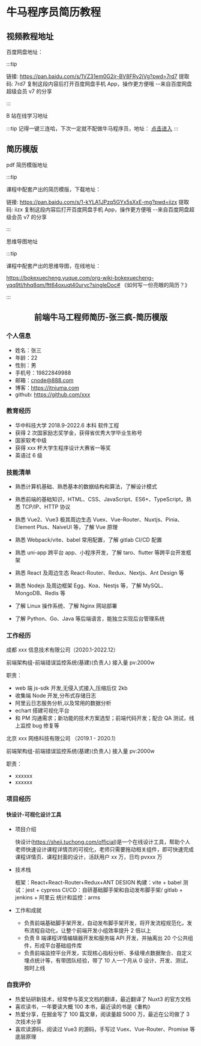 # 牛马程序员简历教程

## 视频教程地址

百度网盘地址：

:::tip

链接: https://pan.baidu.com/s/1VZ31em0G2jr-BV8FRy2jVg?pwd=7rd7 提取码: 7rd7 复制这段内容后打开百度网盘手机 App，操作更方便哦
--来自百度网盘超级会员 v7 的分享

:::

B 站在线学习地址

:::tip
记得一键三连哈，下次一定就不配做牛马程序员，地址： [点击进入](https://www.bilibili.com/video/BV19G4y1m7iH/?spm_id_from=333.999.0.0&vd_source=2c3a67cfc8e92f415cf44e285a10c5d4)
:::

## 简历模版

pdf 简历模版地址

:::tip

课程中配套产出的简历模版，下载地址：

链接: https://pan.baidu.com/s/1-kYLA1JPzq5GYx5sXxE-mg?pwd=iizx 提取码: iizx 复制这段内容后打开百度网盘手机 App，操作更方便哦
--来自百度网盘超级会员 v7 的分享

:::

思维导图地址

:::tip

课程中配套产出的思维导图，在线地址：

https://bokexuecheng.yuque.com/org-wiki-bokexuecheng-yqq9tl/hhq8qm/ftt64oxuqt40uryc?singleDoc# 《如何写一份亮眼的简历？​》

:::

## <p style="text-align:center">前端牛马工程师简历-张三疯-简历模版</p>

### 个人信息

- 姓名：张三
- 年龄：22
- 性别：男
- 手机号：19822849988
- 邮箱：cnode@888.com
- 博客：https://itniuma.com
- github: https://github.com/xxx

### 教育经历

- 华中科技大学 2018.9-2022.6 本科 软件工程
- 获得 2 次国家励志奖学金，获得省优秀大学毕业生称号
- 国家软考中级
- 获得 xxx 杯大学生程序设计大赛省一等奖
- 英语过 6 级

### 技能清单

- 熟悉计算机基础、熟悉基本的数据结构和算法，了解设计模式

- 熟悉前端的基础知识，HTML、CSS、JavaScript、ES6+、TypeScript，熟悉 TCP/IP、HTTP 协议

- 熟悉 Vue2、Vue3 极其周边生态 Vuex、Vue-Router、Nuxtjs、Pinia、Element Plus、NaiveUI 等，了解 Vue 原理

- 熟悉 Webpack/vite、babel 常用配置，了解 gitlab CI/CD 配置

- 熟悉 uni-app 跨平台 app、小程序开发，了解 taro、flutter 等跨平台开发框架

- 熟悉 React 及周边生态 React-Router、Redux、Nextjs、Ant Design 等

- 熟悉 Nodejs 及周边框架 Egg、Koa、Nestjs 等，了解 MySQL、MongoDB、Redis 等

- 了解 Linux 操作系统、了解 Nginx 网站部署

- 了解 Python、Go、Java 等后端语言，能独立实现后台管理系统

### 工作经历

成都 xxx 信息技术有限公司（2020.1-2022.12）

前端架构组-前端错误监控系统(基建)(负责人) 接入量 pv:2000w

职责：

- web 端 js-sdk 开发,无侵入式接入,压缩后仅 2kb
- 收集端 Node 开发,分布式存储日志
- 阿里云日志服务分析,以及常用的数据分析
- echart 搭建可视化平台
- 和 PM 沟通需求；新功能的技术方案选型；前端代码开发；配合 QA 测试，线上监控 bug 修复等

北京 xxx 网络科技有限公司 （2019.1 - 2020.1）

前端架构组-前端错误监控系统(基建)(负责人) 接入量 pv:2000w

职责：

- xxxxxx
- xxxxxx

### 项目经历

#### 快设计-可视化设计工具

- 项目介绍

  快设计(https://sheji.tuchong.com/official)是一个在线设计工具，帮助个人老师快速设计课程详情页的可视化，老师只需要拖动相关组件，即可快速完成课程详情页、课程封面的设计，活跃用户 xx 万，日均 pvxxx 万

- 技术栈

  框架：React+React-Router+Redux+ANT DESIGN
  构建：vite + babel
  测试：jest + cypress
  CI/CD：自研基础脚手架和自动发布脚手架/ gitlab + jenkins + 阿里云
  统计和监控：arms

- 工作和成就

  - 负责前端基础脚手架开发，自动发布脚手架开发，将开发流程规范化，发布流程自动化，让整个前端开发小组效率提升 2 倍以上
  - 负责 B 端课程详情编辑器开发和服务端 API 开发，并抽离出 20 个公共组件，形成平台基础组件库
  - 负责前端监控平台开发，实现核心指标分析、多级埋点数据聚合、自定义埋点统计等，有带团队经验，带了 10 人一个月从 0 设计、开发、测试，按时上线

### 自我评价

- 热爱钻研新技术，经常参与英文文档的翻译，最近翻译了 Nuxt3 的官方文档
- 喜欢读书，一年要读大概 100 本书，最近读的书是《重构》
- 热爱分享，在掘金写了 100 篇文章，阅读量超 5000 万，最近在公司做了 3 次技术分享
- 喜欢读源码，阅读过 Vue3 的源码，手写过 Vuex、Vue-Router、Promise 等底层原理
